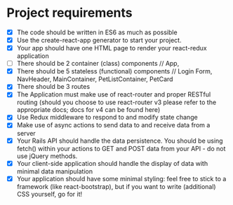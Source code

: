 # Project requirements

- [x] The code should be written in ES6 as much as possible
- [x] Use the create-react-app generator to start your project.
- [x] Your app should have one HTML page to render your react-redux application
- [ ] There should be 2 container (class) components // App, 
- [x] There should be 5 stateless (functional) components // Login Form, NavHeader, MainContainer, PetListContainer, PetCard
- [x] There should be 3 routes
- [x] The Application must make use of react-router and proper RESTful routing (should you choose to use react-router v3 please refer to the appropriate docs; docs for v4 can be found here)
- [x] Use Redux middleware to respond to and modify state change
- [x] Make use of async actions to send data to and receive data from a server
- [x] Your Rails API should handle the data persistence. You should be using fetch() within your actions to GET and POST data from your API - do not use jQuery methods.
- [x] Your client-side application should handle the display of data with minimal data manipulation
- [x] Your application should have some minimal styling: feel free to stick to a framework (like react-bootstrap), but if you want to write (additional) CSS yourself, go for it!